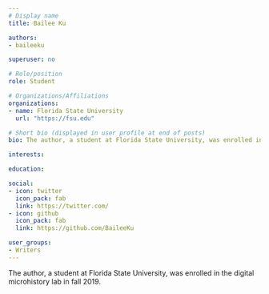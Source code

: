 ```yaml
---
# Display name
title: Bailee Ku

authors:
- baileeku

superuser: no

# Role/position
role: Student

# Organizations/Affiliations
organizations:
- name: Florida State University
  url: "https://fsu.edu"

# Short bio (displayed in user profile at end of posts)
bio: The author, a student at Florida State University, was enrolled in the digital microhistory lab in fall 2019.

interests:

education:

social:
- icon: twitter
  icon_pack: fab
  link: https://twitter.com/
- icon: github
  icon_pack: fab
  link: https://github.com/BaileeKu

user_groups:
- Writers
---
```

The author, a student at Florida State University, was enrolled in the digital microhistory lab in fall 2019.
